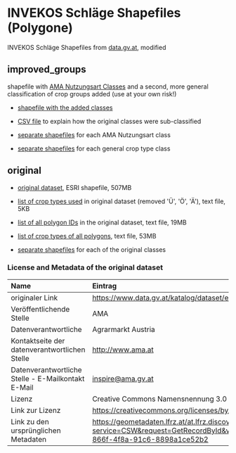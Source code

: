
# INVEKOS Schläge Shapefiles (Polygone)


INVEKOS Schläge Shapefiles from [data.gv.at](https://www.data.gv.at/), modified


## improved_groups

shapefile with [AMA Nutzungsart Classes](https://www.ama.at/getattachment/f3e9b8ab-8533-49f2-8c97-0daf45b06751/Nutzungsarten_Codes_Varianten.pdf) and a second, more general classification of crop groups added (use at your own risk!)

* [shapefile with the added classes](https://drive.google.com/file/d/1man3FsH3ZINqxtChTQby5iAyXenANYlg/view?usp=sharing)

* [CSV file](https://github.com/wessm/invekos/blob/master/2017/improved_groups/classification.csv) to explain how the original classes were sub-classified

* [separate shapefiles](https://github.com/wessm/invekos/tree/master/2017/improved_groups/AMA_Nutzungsarten) for each AMA Nutzungsart class

* [separate shapefiles](https://github.com/wessm/invekos/tree/master/2017/improved_groups/separate) for each general crop type class

## original

* [original dataset](https://drive.google.com/file/d/1QcrFr7wViS2s5lwFIxCnMAjiH36SLqFi/view?usp=sharing), ESRI shapefile, 507MB

* [list of crop types used](https://github.com/wessm/invekos/blob/master/2017/original/list_crop_types.csv) in original dataset (removed 'Ü', 'Ö', 'Ä'), text file, 5KB

* [list of all polygon IDs](https://github.com/wessm/invekos/blob/master/2017/original/list_ID_per_polygon.csv) in the original dataset, text file, 19MB

* [list of crop types of all polygons](https://github.com/wessm/invekos/blob/master/2017/original/list_crops_per_polygon.csv), text file, 53MB

* [separate shapefiles](https://github.com/wessm/invekos/tree/master/2017/original/separate) for each of the original classes

### License and Metadata of the original dataset

| Name | Eintrag |
|:---|:---|
| originaler Link | https://www.data.gv.at/katalog/dataset/e21a731f-9e08-4dd3-b9e5-cd460438a5d9 |
| Veröffentlichende Stelle | AMA |
| Datenverantwortliche | Agrarmarkt Austria |
| Kontaktseite der datenverantwortlichen Stelle | http://www.ama.at |
| Datenverantwortliche Stelle - E-Mailkontakt E-Mail | inspire@ama.gv.at |
| Lizenz | Creative Commons Namensnennung 3.0 Österreich |
| Link zur Lizenz | https://creativecommons.org/licenses/by/3.0/at/deed.de |
| Link zu den ursprünglichen Metadaten | https://geometadaten.lfrz.at/at.lfrz.discoveryservices/srv/de/csw202?service=CSW&request=GetRecordById&version=2.0.2&outputSchema=http%3A%2F%2Fwww.isotc211.org%2F2005%2Fgmd&ElementSetName=full&id=5a7739f5-866f-4f8a-91c6-8898a1ce52b2 |
